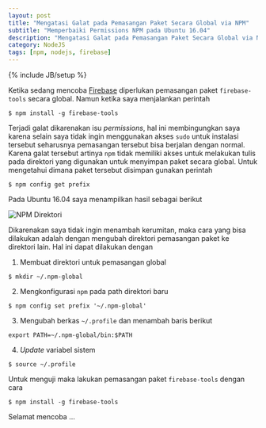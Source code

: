 ```yaml
---
layout: post
title: "Mengatasi Galat pada Pemasangan Paket Secara Global via NPM"
subtitle: "Memperbaiki Permissions NPM pada Ubuntu 16.04"
description: "Mengatasi Galat pada Pemasangan Paket Secara Global via NPM pada Ubuntu 16.04"
category: NodeJS
tags: [npm, nodejs, firebase]
---
```

{% include JB/setup %}

Ketika sedang mencoba [Firebase](https://firebase.google.com/) diperlukan pemasangan paket `firebase-tools` secara global. Namun ketika saya menjalankan perintah

    $ npm install -g firebase-tools

Terjadi galat dikarenakan isu _permissions_, hal ini membingungkan saya karena selain saya tidak ingin menggunakan akses `sudo` untuk instalasi tersebut seharusnya pemasangan tersebut bisa berjalan dengan normal. Karena galat tersebut artinya `npm` tidak memiliki akses untuk melakukan tulis pada direktori yang digunakan untuk menyimpan paket secara global. Untuk mengetahui dimana paket tersebut disimpan gunakan perintah

    $ npm config get prefix

Pada Ubuntu 16.04 saya menampilkan hasil sebagai berikut

<img src="{{ site.baseurl }}/img/npm-dir.png" class="img-responsive" alt="NPM Direktori">

Dikarenakan saya tidak ingin menambah kerumitan, maka cara yang bisa dilakukan adalah dengan mengubah direktori pemasangan paket ke direktori lain. Hal ini dapat dilakukan dengan

1. Membuat direktori untuk pemasangan global
```
$ mkdir ~/.npm-global
```
2. Mengkonfigurasi `npm` pada path direktori baru
```
$ npm config set prefix '~/.npm-global'
```
3. Mengubah berkas `~/.profile` dan menambah baris berikut
```
export PATH=~/.npm-global/bin:$PATH
```
4. _Update_ variabel sistem
```
$ source ~/.profile
```

Untuk menguji maka lakukan pemasangan paket `firebase-tools` dengan cara

    $ npm install -g firebase-tools

Selamat mencoba ...

